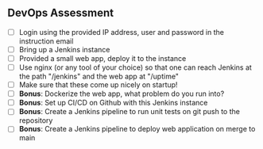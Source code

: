 ## DevOps Assessment

- [ ] Login using the provided IP address, user and password in the instruction email
- [ ] Bring up a Jenkins instance
- [ ] Provided a small web app, deploy it to the instance
- [ ] Use nginx (or any tool of your choice) so that one can reach Jenkins at the path "/jenkins" and the web app at "/uptime"
- [ ] Make sure that these come up nicely on startup!
- [ ] **Bonus**: Dockerize the web app, what problem do you run into?
- [ ] **Bonus**: Set up CI/CD on Github with this Jenkins instance
- [ ] **Bonus**: Create a Jenkins pipeline to run unit tests on git push to the repository
- [ ] **Bonus**: Create a Jenkins pipeline to deploy web application on merge to main
